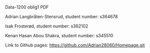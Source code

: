 Data-1200 oblig1 PDF 

Adrian Langbråten-Stensrud, student number: s364678 

Isak Frosterød, student number: s362102 

Kenan Hasan Abou Shakra, student number: s345510 

Link to Github pages: https://github.com/Adrian28060/Homepage.git 
